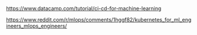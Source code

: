 https://www.datacamp.com/tutorial/ci-cd-for-machine-learning

https://www.reddit.com/r/mlops/comments/1hggf82/kubernetes_for_ml_engineers_mlops_engineers/